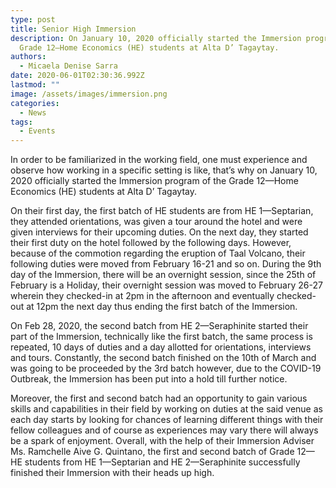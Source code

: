 ```yaml
---
type: post
title: Senior High Immersion
description: On January 10, 2020 officially started the Immersion program of the
  Grade 12—Home Economics (HE) students at Alta D’ Tagaytay.
authors:
  - Micaela Denise Sarra
date: 2020-06-01T02:30:36.992Z
lastmod: ""
image: /assets/images/immersion.png
categories:
  - News
tags:
  - Events
---
```

In order to be familiarized in the working field, one must experience and observe how working in a specific setting is like, that’s why on January 10, 2020 officially started the Immersion program of the Grade 12—Home Economics (HE) students at Alta D’ Tagaytay.

On their first day, the first batch of HE students are from HE 1—Septarian, they attended orientations, was given a tour around the hotel and were given interviews for their upcoming duties. On the next day, they started their first duty on the hotel followed by the following days. However, because of the commotion regarding the eruption of Taal Volcano, their following duties were moved from February 16-21 and so on. During the 9th day of the Immersion, there will be an overnight session, since the 25th of February is a Holiday, their overnight session was moved to February 26-27 wherein they checked-in at 2pm in the afternoon and eventually checked-out at 12pm the next day thus ending the first batch of the Immersion. 

On Feb 28, 2020, the second batch from HE 2—Seraphinite started their part of the Immersion, technically like the first batch, the same process is repeated, 10 days of duties and a day allotted for orientations, interviews and tours. Constantly, the second batch finished on the 10th of March and was going to be proceeded by the 3rd batch however, due to the COVID-19 Outbreak, the Immersion has been put into a hold till further notice.

Moreover, the first and second batch had an opportunity to gain various skills and capabilities in their field by working on duties at the said venue as each day starts by looking for chances of learning different things with their fellow colleagues and of course as experiences may vary there will always be a spark of enjoyment. Overall, with the help of their Immersion Adviser Ms. Ramchelle Aive G. Quintano, the first and second batch of Grade 12—HE students from HE 1—Septarian and HE 2—Seraphinite successfully finished their Immersion with their heads up high.